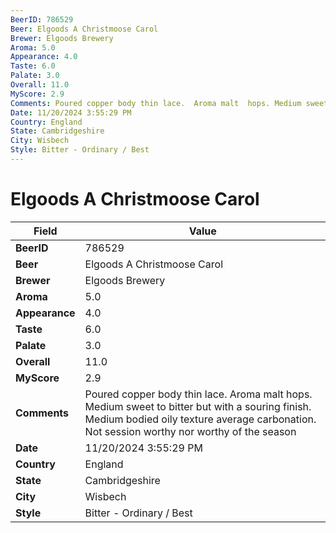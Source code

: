```yaml
---
BeerID: 786529
Beer: Elgoods A Christmoose Carol
Brewer: Elgoods Brewery
Aroma: 5.0
Appearance: 4.0
Taste: 6.0
Palate: 3.0
Overall: 11.0
MyScore: 2.9
Comments: Poured copper body thin lace.  Aroma malt  hops. Medium sweet to bitter but with a souring finish.  Medium bodied oily texture average carbonation.  Not session worthy nor worthy of the season
Date: 11/20/2024 3:55:29 PM
Country: England
State: Cambridgeshire
City: Wisbech
Style: Bitter - Ordinary / Best
---
```


# Elgoods A Christmoose Carol

| Field         | Value |
|---------------|-------|
| **BeerID** | 786529 |
| **Beer** | Elgoods A Christmoose Carol |
| **Brewer** | Elgoods Brewery |
| **Aroma** | 5.0 |
| **Appearance** | 4.0 |
| **Taste** | 6.0 |
| **Palate** | 3.0 |
| **Overall** | 11.0 |
| **MyScore** | 2.9 |
| **Comments** | Poured copper body thin lace.  Aroma malt  hops. Medium sweet to bitter but with a souring finish.  Medium bodied oily texture average carbonation.  Not session worthy nor worthy of the season  |
| **Date** | 11/20/2024 3:55:29 PM |
| **Country** | England |
| **State** | Cambridgeshire |
| **City** | Wisbech |
| **Style** | Bitter - Ordinary / Best |
